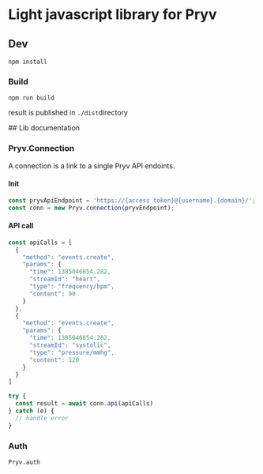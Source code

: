 # Light javascript library for Pryv

## Dev

`npm install`

### Build

`npm run build`

result is published in `./dist`directory 


## Lib documentation

### Pryv.Connection

A connection is a link to a single Pryv API endoints.

#### Init 

```javascript
const pryvApiEndpoint = 'https://{access token}@{username}.{domain}/';
const conn = new Pryv.connection(pryvEndpoint);
```

#### API call

```javascript
const apiCalls = [
  {
    "method": "events.create",
    "params": {
      "time": 1385046854.282,
      "streamId": "heart",
      "type": "frequency/bpm",
      "content": 90
    }
  },
  {
    "method": "events.create",
    "params": {
      "time": 1385046854.282,
      "streamId": "systolic",
      "type": "pressure/mmhg",
      "content": 120
    }
  }
]

try {
  const result = await conn.api(apiCalls)
} catch (e) {
  // handle error
}
```

### Auth

```
Pryv.auth



```
